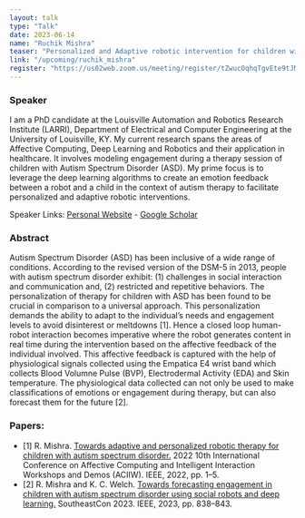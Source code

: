 ```yaml
---
layout: talk
type: "Talk"
date: 2023-06-14
name: "Ruchik Mishra"
teaser: "Personalized and Adaptive robotic intervention for children with Autism Spectrum Disorder"
link: "/upcoming/ruchik_mishra"
register: "https://us02web.zoom.us/meeting/register/tZwucOqhqTgvEte9tJMiKKps_8qVBsdptuU8"
---
```


### Speaker 
I am a PhD candidate at the Louisville Automation and Robotics Research Institute (LARRI), Department of Electrical and Computer Engineering at the University of Louisville, KY. My current research spans the areas of Affective Computing, Deep Learning and Robotics and their application in healthcare. It involves modeling engagement during a therapy session of children with Autism  Spectrum Disorder (ASD). My prime focus is to leverage the deep learning algorithms to create an emotion feedback between a robot and a child in the context  of autism therapy to facilitate personalized and adaptive robotic interventions.

Speaker Links: [Personal Website](https://ruchikmishra.github.io/) - [Google Scholar](https://scholar.google.com/citations?user=9buTD38AAAAJ)

### Abstract 
Autism Spectrum Disorder (ASD) has been inclusive of a wide range of conditions. According to the revised version of the DSM-5 in 2013, people with autism spectrum disorder exhibit: (1) challenges in social interaction and communication and, (2) restricted and repetitive behaviors. The personalization of therapy for children with ASD has been found to be crucial in comparison to a universal approach. This personalization demands the ability to adapt to the individual’s needs and engagement levels to avoid disinterest or meltdowns [1]. Hence a closed loop human-robot interaction becomes imperative where the robot generates content in real time during the intervention based on the affective feedback of the individual involved. This affective feedback is captured with the help of physiological signals collected using the Empatica E4 wrist band which collects Blood Volumne Pulse (BVP), Electrodermal Activity (EDA) and Skin temperature. The physiological data collected can not only be used to make classifications of emotions or engagement during therapy, but can also forecast them for the future [2].

### Papers: 
- [1] R. Mishra. [Towards adaptive and personalized robotic therapy for children with autism spectrum disorder.](https://doi.org/10.1109/ACIIW57231.2022.10086039) 2022 10th International Conference on Affective Computing and Intelligent Interaction Workshops and Demos (ACIIW). IEEE, 2022, pp. 1–5.
- [2] R. Mishra and K. C. Welch. [Towards forecasting engagement in children with autism spectrum disorder using social robots and deep learning.](https://doi.org/10.1109/SoutheastCon51012.2023.10115150) SoutheastCon 2023. IEEE, 2023, pp. 838–843.